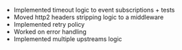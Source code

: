 - Implemented timeout logic to event subscriptions + tests
- Moved http2 headers stripping logic to a middleware
- Implemented retry policy
- Worked on error handling
- Implemented multiple upstreams logic